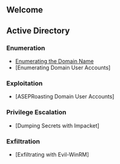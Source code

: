 ## Welcome 

## Active Directory 

### Enumeration
- [Enumerating the Domain Name](danjaaron.github.io/example)
- [Enumerating Domain User Accounts]

### Exploitation
- [ASEPRoasting Domain User Accounts]

### Privilege Escalation
- [Dumping Secrets with Impacket]

### Exfiltration
- [Exfiltrating with Evil-WinRM]

